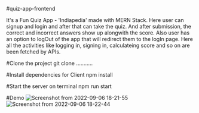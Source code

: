 #quiz-app-frontend

It's a Fun Quiz App - 'Indiapedia' made with MERN Stack. Here user can signup and login and after that can take the quiz. And after submission, the correct and incorrect answers show up alongwith the score. Also user has an option to logOut of the app that will redirect them to the logIn page. Here all the activities like logging in, signing in, calculateing score and so on are been fetched by APIs.

#Clone the project
git clone ...........

#Install dependencies for Client
  npm install
  
#Start the server on terminal
  npm run start
  
#Demo
![Screenshot from 2022-09-06 18-21-55](https://user-images.githubusercontent.com/94340974/188640041-073c53b0-e4ad-469f-96a5-bdd34ae50668.png)
![Screenshot from 2022-09-06 18-22-44](https://user-images.githubusercontent.com/94340974/188640162-68450703-9960-4c2b-83ac-c529a1f359b3.png)
